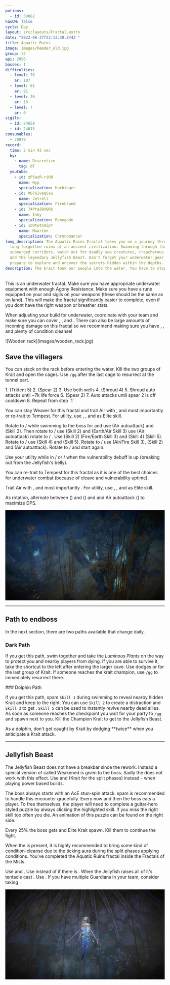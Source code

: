 ```yaml
---
potions:
  - id: 50082
hasCM: false
cycle: Day
layout: src/layouts/Fractal.astro
date: "2023-08-27T23:13:30.844Z "
title: Aquatic Ruins
image: images/header_old.jpg
group: t4
api: 2956
bosses: 1
difficulties:
  - level: 76
    ar: 107
  - level: 61
    ar: 81
  - level: 26
    ar: 18
  - level: 7
    ar: 0
sigils:
  - id: 24658
  - id: 24615
consumables:
  - 78978
record:
  time: 2 min 43 sec
  by:
    - name: Discretize
      tag: dT
  youtube:
    - id: zP5azR-riH0
      name: Hyp
      specialization: Harbinger
    - id: MO76IvaqSxw
      name: Jetrell
      specialization: Firebrand
    - id: 74PtaJBVQRk
      name: Inky
      specialization: Renegade
    - id: 1oOtwtS9ipY
      name: Maarten
      specialization: Chronomancer
long_description: The Aquatic Ruins Fractal takes you on a journey through the
  long-forgotten ruins of an ancient civilization. Swimming through the
  submerged corridors, watch out for deadly sea creatures, treacherous currents,
  and the legendary Jellyfish Beast. Don't forget your underwater gear and
  prepare to explore and uncover the secrets hidden within the depths.
description: The krait took our people into the water. You have to stop them!
---
```


<Grid>

<GridItem sm="7">
 
<Warning >
This is an underwater fractal. Make sure you have appropriate underwater equipment with enough Agony Resistance. Make sure you have a rune equipped on your <Item name="zojjasclothbreather" text="Aquabreather"/> and sigils on your weapons (these should be the same as on land). This will make the fractal significantly easier to complete, even if you dont have the right weapon or breather stats.

When adjusting your build for underwater, coordinate with your team and make sure you can cover <Boon name="Might"/>, <Boon name="Fury"/>, <Boon name="Quickness"/> and <Boon name="Alacrity"/>. There can also be large amounts of incoming damage on this fractal so we recommend making sure you have <Boon name="Protection"/>, <Boon name="Stability"/>, and plenty of condition cleanse!
</Warning>

</GridItem>

<GridItem sm="5">
![Wooden rack](images/wooden_rack.jpg)
</GridItem>
</Grid>

## Save the villagers <Item id="50082" disableText/><Item id="24658" disableText/>

<Grid>
<GridItem sm="7">

You can stack <Boon name="Might"/> on the rack before entering the water. Kill the two groups of Krait and open the cages. Use `/gg` after the last cage to resurrect at the tunnel part.


<Tabs>
<Tab specialization="Reaper">
1.  <Skill name="Frozen Abyss"/> (Trident 5)
2.  <Skill name="Wicked Spiral"/> (Spear 2)
3.  Use both wells
4.  <Skill name="Soul Spiral"/> (Shroud 4)
5.  Shroud auto attacks until ~7k life force
6.  <Skill name="Wicked Spiral"/> (Spear 2)
7.  Auto attacks until spear 2 is off cooldown
8.  Repeat from step `1`
</Tab>
<Tab specialization="Weaver">

You can stay Weaver for this fractal and trait Air with <Trait id="232" disableText/>, <Trait id="214" disableText/> and most importantly <Trait id="1503"/> or re-trait to Tempest. For utility, use <Skill id="5638" disableText/>, <Skill id="40183" disableText/>, <Skill id="5539" disableText/> and <Skill id="43638"/> as Elite skill.

Rotate to <Skill name="Air Attunement" profession="Elementalist" disableText/> / <Skill name="Air Attunement" profession="Elementalist" disableText/> while swimming to the boss for <Trait name="Elements of Rage"/> and use <Skill name="Forked Lightning" profession="Elementalist"/> (Air autoattack) and <Skill name="Electrocute" profession="Elementalist"/> (Skill 2). Then rotate to <Skill name="Earth Attunement" profession="Elementalist" disableText/> / <Skill name="Air Attunement" profession="Elementalist" disableText/> use <Skill name="Rock Spray" profession="Elementalist"/> (Skill 2) and <Skill name="Sodden Swath" profession="Elementalist"/> (Earth/Air Skill 3) use <Skill name="Forked Lightning" profession="Elementalist"/> (Air autoattack) rotate to <Skill name="Fire Attunement" profession="Elementalist" disableText/> / <Skill name="Earth Attunement" profession="Elementalist" disableText/>. Use <Skill name="Boil" profession="Elementalist"/> (Skill 2) <Skill name="Molten Burst" profession="Elementalist"/> (Fire/Earth Skill 3) and <Skill name="Rock Anchor" profession="Elementalist"/> (Skill 4) <Skill name="Murky water" profession="Elementalist"/> (Skill 5). Rotate to <Skill name="Fire Attunement" profession="Elementalist" disableText/> / <Skill name="Fire Attunement" profession="Elementalist" disableText/> use <Skill name="LavaChains" profession="Elementalist"/> (Skill 4) and <Skill name="Heat Wave" profession="Elementalist"/> (Skill 5). Rotate to <Skill name="Air Attunement" profession="Elementalist" disableText/> / <Skill name="Fire Attunement" profession="Elementalist" disableText/> use <Skill name="Plasmic Strike" profession="Elementalist"/> (Air/Fire Skill 3), <Skill name="Electrocute" profession="Elementalist"/> (Skill 2) and <Skill name="Forked Lightning" profession="Elementalist"/> (Air autoattack). Rotate to <Skill name="Air Attunement" profession="Elementalist" disableText/> / <Skill name="Air Attunement" profession="Elementalist" disableText/> and start again.

Use your utility while in <Skill name="Fire Attunement" profession="Elementalist" disableText/> / <Skill name="Fire Attunement" profession="Elementalist" disableText/> or <Skill name="Air Attunement" profession="Elementalist" disableText/> / <Skill name="Air Attunement" profession="Elementalist" disableText/> when the vulnerability debuff is up (breaking out from the Jellyfish's belly).
</Tab>

<Tab specialization="Tempest">

You can re-trait to Tempest for this fractal as it is one of the best choices for underwater combat (because of cleave and vulnerability uptime).

Trait Air with <Trait id="232" disableText/>, <Trait id="214" disableText/> and most importantly <Trait id="1503"/>. For utility, use <Skill id="5638" disableText/>, <Skill id="5539" disableText/>, <Skill id="30662" disableText/> and <Skill id="29968" disableText/> as Elite skill.

As rotation, alternate between <Skill id="29719"/> (<Skill id="5494" disableText/>) and <Skill id="5597"/> (<Skill id="5492" disableText/>) and <Skill id="5655"/> and Air autoattack (<Skill id="5494" disableText/>) to maximize DPS.
</Tab>

</Tabs>
</GridItem>

<GridItem sm="5">

![Villagers are trapped in cages](images/trapped_villagers.jpg)

</GridItem>

</Grid>

---

## Path to endboss

In the next section, there are two paths available that change daily. 

<Grid>
<GridItem>

### Dark Path

If you get this path, swim together and take the _Luminous Plants_ on the way to protect you and nearby players from dying. If you are able to survive it, take the shortcut to the left after entering the larger cave. Use dodges or <Effect name="Invulnerability"/> for the last group of Krait. If someone reaches the krait champion, use `/gg` to immediately resurrect there.


</GridItem>

<GridItem> 

<GifPlayer sourceId="aquatic-ruins-dark-path" caption="Use the plants to protect yourself from piranha attacks"/>
</GridItem>

<GridItem>
### Dolphin Path

If you get this path, spam `Skill 1` during swimming to reveal nearby hidden Krait and keep to the right. You can use `Skill 2` to create a distraction and `Skill 3` to get <Effect name="Stealth"/>. `Skill 5` can be used to instantly revive nearby dead allies. As soon as someone reaches the checkpoint you wait for your party to `/gg` and spawn next to you. Kill the Champion Krait to get to the Jellyfish Beast.

<Achievement name="Flawless Fins Foil Foes">
 As a dolphin, don't get caught by Krait by dodging **twice** when you anticipate a Krait attack.
</Achievement>

</GridItem>
</Grid>

---

<Grid>
<GridItem sm="7">

## Jellyfish Beast

The Jellyfish Beast does not have a breakbar since the rework. Instead a special version of <Effect name="Exposed"/> called Weakened is given to the boss. Sadly the <Item id="24868"/> does not work with this effect. Use <Item id="24615"/> and <Item id="24658"/> (Krait for the split phases) instead - when playing power based builds.

The boss always starts with an AoE stun-spin attack. <Boon name="Stability"/> spam is recommended to handle this encounter gracefully. Every now and then the boss eats a player. To free themselves, the player will need to complete a guitar-hero styled puzzle by always clicking the highlighted skill. If you miss the right skill too often you die. An animation of this puzzle can be found on the right side.

Every 25% the boss gets <Effect name="Invulnerability"/> and Elite Krait spawn. Kill them to continue the fight.

When the <Instability name="Afflicted"/> is present, it is highly recommended to bring some kind of condition-cleanse due to the ticking aura during the split phases applying conditions.
<Achievement name="Aquatic Ruins Fractal Stabilizer">
 You've completed the Aquatic Ruins fractal inside the Fractals of the Mists.
</Achievement>
</GridItem>

<GridItem sm="5">

<GifPlayer sourceId="aquatic-boss-puzzle" caption="Guitar-hero styled mini puzzle during the boss fight"/>


<Tabs>
<Tab specialization="Revenant">
Use <Skill name="Legendary Dwarf Stance"/> and <Skill name="Legendary Assassin Stance"/>. Use <Skill name="Legendary Demon Stance"/> instead of <Skill name="Legendary Assassin Stance" disableText/> if there is <Instability name="No Pain, No Gain"/>. When the Jellyfish raises all of it's tentacle cast <Skill name="Inspiring Reinforcement"/>.
</Tab>

<Tab specialization="Guardian">
Use <Skill name="Stand your ground"/>. If you have multiple Guardians in your team, consider taking <Skill id="43357"/>.
</Tab>
</Tabs>
</GridItem>

</Grid>

![Jellyfish beast](images/the_jellyfish_beast.jpg)

